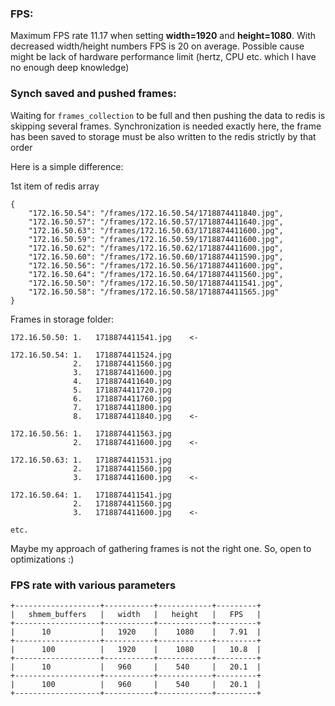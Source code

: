 ### FPS:

Maximum FPS rate 11.17 when setting **width=1920** and **height=1080**.
With decreased width/height numbers FPS is 20 on average.
Possible cause might be lack of hardware performance limit (hertz, CPU etc. which I have no enough deep knowledge)

### Synch saved and pushed frames:

Waiting for `frames_collection` to be full and then pushing the data to redis is skipping several frames.
Synchronization is needed exactly here, the frame has been saved to storage must be also written to the redis strictly
by that order

Here is a simple difference:

1st item of redis array

    {
        "172.16.50.54": "/frames/172.16.50.54/1718874411840.jpg",
        "172.16.50.57": "/frames/172.16.50.57/1718874411640.jpg",
        "172.16.50.63": "/frames/172.16.50.63/1718874411600.jpg",
        "172.16.50.59": "/frames/172.16.50.59/1718874411600.jpg",
        "172.16.50.62": "/frames/172.16.50.62/1718874411600.jpg",
        "172.16.50.60": "/frames/172.16.50.60/1718874411590.jpg",
        "172.16.50.56": "/frames/172.16.50.56/1718874411600.jpg",
        "172.16.50.64": "/frames/172.16.50.64/1718874411560.jpg",
        "172.16.50.50": "/frames/172.16.50.50/1718874411541.jpg",
        "172.16.50.58": "/frames/172.16.50.58/1718874411565.jpg"
    }


Frames in storage folder:
        
    172.16.50.50: 1.   1718874411541.jpg    <-                    

    172.16.50.54: 1.   1718874411524.jpg
                  2.   1718874411560.jpg
                  3.   1718874411600.jpg
                  4.   1718874411640.jpg
                  5.   1718874411720.jpg
                  6.   1718874411760.jpg
                  7.   1718874411800.jpg
                  8.   1718874411840.jpg    <-

    172.16.50.56: 1.   1718874411563.jpg
                  2.   1718874411600.jpg    <-
    
    172.16.50.63: 1.   1718874411531.jpg
                  2.   1718874411560.jpg
                  3.   1718874411600.jpg    <-
    
    172.16.50.64: 1.   1718874411541.jpg
                  2.   1718874411560.jpg
                  3.   1718874411600.jpg    <-

    etc.

Maybe my approach of gathering frames is not the right one. So, open to optimizations :)

### FPS rate with various parameters

    +-------------------+-----------+------------+---------+
    |   shmem_buffers   |   width   |   height   |   FPS   |
    +-------------------+-----------+------------+---------+
    |      10           |   1920    |    1080    |   7.91  |
    +-------------------+-----------+------------+---------+
    |      100          |   1920    |    1080    |   10.8  |
    +-------------------+-----------+------------+---------+
    |      10           |   960     |    540     |   20.1  |
    +-------------------+-----------+------------+---------+
    |      100          |   960     |    540     |   20.1  |
    +-------------------+-----------+------------+---------+

